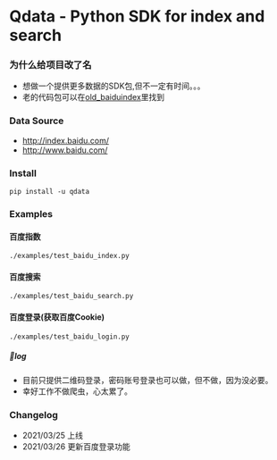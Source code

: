 # Qdata - Python SDK for index and search

### 为什么给项目改了名

* 想做一个提供更多数据的SDK包,但不一定有时间。。。
* 老的代码包可以在<a href="https://github.com/longxiaofei/spider-BaiduIndex/tree/old_baiduindex">old_baiduindex</a>里找到

### Data Source

* http://index.baidu.com/
* http://www.baidu.com/

### Install

```shell script
pip install -u qdata 
```

### Examples

#### 百度指数
`./examples/test_baidu_index.py`

#### 百度搜索
`./examples/test_baidu_search.py`

#### 百度登录(获取百度Cookie)
`./examples/test_baidu_login.py`

##### log

* 目前只提供二维码登录，密码账号登录也可以做，但不做，因为没必要。
* 幸好工作不做爬虫，心太累了。


### Changelog

* 2021/03/25 上线
* 2021/03/26 更新百度登录功能
